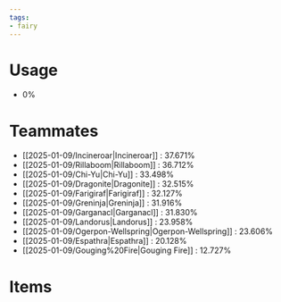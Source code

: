 ```yaml
---
tags:
- fairy
---
```

# Usage
- 0%
# Teammates
- [[2025-01-09/Incineroar|Incineroar]] : 37.671%
- [[2025-01-09/Rillaboom|Rillaboom]] : 36.712%
- [[2025-01-09/Chi-Yu|Chi-Yu]] : 33.498%
- [[2025-01-09/Dragonite|Dragonite]] : 32.515%
- [[2025-01-09/Farigiraf|Farigiraf]] : 32.127%
- [[2025-01-09/Greninja|Greninja]] : 31.916%
- [[2025-01-09/Garganacl|Garganacl]] : 31.830%
- [[2025-01-09/Landorus|Landorus]] : 23.958%
- [[2025-01-09/Ogerpon-Wellspring|Ogerpon-Wellspring]] : 23.606%
- [[2025-01-09/Espathra|Espathra]] : 20.128%
- [[2025-01-09/Gouging%20Fire|Gouging Fire]] : 12.727%
# Items